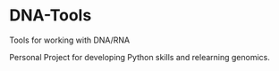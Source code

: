 # DNA-Tools
Tools for working with DNA/RNA

Personal Project for developing Python skills and relearning genomics.